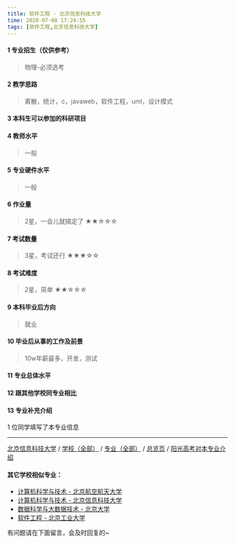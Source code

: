 ```yaml
---
title: 软件工程 - 北京信息科技大学
time: 2020-07-08 17:24:55
tags: [软件工程,北京信息科技大学]
---
```

#### 1 专业招生（仅供参考）  
> 物理-必须选考


#### 2 教学思路
> 离散，统计，c，javaweb，软件工程，uml，设计模式


#### 3 本科生可以参加的科研项目
> 


#### 4 教师水平
> 一般


#### 5 专业硬件水平
> 一般


#### 6 作业量
> 2星，一会儿就搞定了
★★☆☆☆


#### 7 考试数量
> 3星，考试还行
★★★☆☆


#### 8 考试难度
> 2星，简单
★★☆☆☆


#### 9 本科毕业后方向
> 就业


#### 10 毕业后从事的工作及前景
> 10w年薪最多，开发，测试


#### 11 专业总体水平
> 


#### 12 跟其他学校同专业相比
> 


#### 13 专业补充介绍
> 

1 位同学填写了本专业信息
***
[北京信息科技大学](https://univgo.github.io/2020/07/08/北京信息科技大学) / [学校（全部）](https://univgo.github.io/2020/07/09/学校汇总页) / [专业（全部）](https://univgo.github.io/2020/07/09/专业汇总页) / [总览页](https://univgo.github.io/2020/07/09/总览) / [阳光高考对本专业介绍](http://gaokao.chsi.com.cn/sch/zyk/view.do?schId=73397274&specId=73384356)

#### 其它学校相似专业：
- [计算机科学与技术 - 北京航空航天大学](https://univgo.github.io/2020/07/08/计算机科学与技术%20-%20北京航空航天大学)
- [计算机科学与技术 - 北京信息科技大学](https://univgo.github.io/2020/07/08/计算机科学与技术%20-%20北京信息科技大学)
- [数据科学与大数据技术 - 北京大学](https://univgo.github.io/2020/07/08/数据科学与大数据技术%20-%20北京大学)
- [软件工程 - 北京工业大学](https://univgo.github.io/2020/07/08/软件工程%20-%20北京工业大学) 


有问题请在下面留言，会及时回复的~
